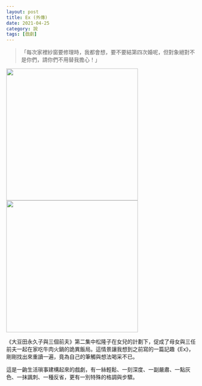 ```yaml
---
layout: post
title: Ex (外傳)
date: 2021-04-25
category: 說
tags: [戲劇]
---
```



> 「每次家裡紗窗要修理時，我都會想，要不要結第四次婚呢，但對象絕對不是你們，請你們不用替我擔心！」
 
<img src="/blog/assets/images/2021/ex1.jpg" style="width:350px"/>
<img src="/blog/assets/images/2021/ex2.jpg" style="width:350px"/>

<!--more-->

《大豆田永久子與三個前夫》第二集中松隆子在女兒的計劃下，促成了母女與三任前夫一起在家吃牛肉火鍋的詭異飯局。這情景讓我想到之前寫的一篇記趣《Ex》，剛剛找出來重讀一遍，竟為自己的筆觸與想法喝采不已。

這是一齣生活瑣事建構起來的戲劇，有一絲輕鬆、一刻深度、一副嚴肅、一點灰色、一抹諷刺、一種反省，更有一別特殊的格調與步驟。
